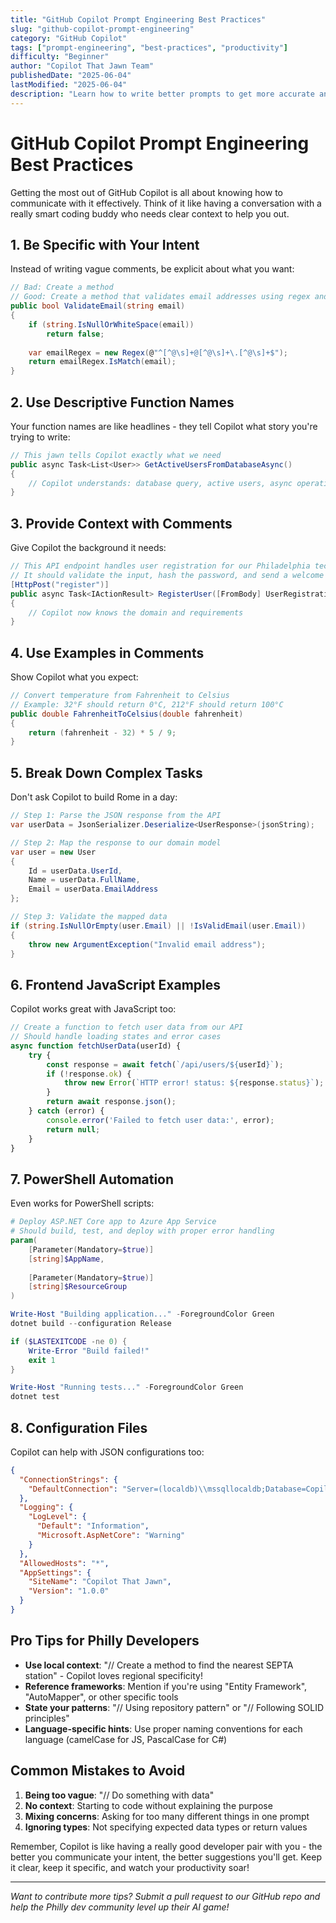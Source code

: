 ```yaml
---
title: "GitHub Copilot Prompt Engineering Best Practices"
slug: "github-copilot-prompt-engineering"
category: "GitHub Copilot"
tags: ["prompt-engineering", "best-practices", "productivity"]
difficulty: "Beginner"
author: "Copilot That Jawn Team"
publishedDate: "2025-06-04"
lastModified: "2025-06-04"
description: "Learn how to write better prompts to get more accurate and useful suggestions from GitHub Copilot."
---
```


# GitHub Copilot Prompt Engineering Best Practices

Getting the most out of GitHub Copilot is all about knowing how to communicate with it effectively. Think of it like having a conversation with a really smart coding buddy who needs clear context to help you out.

## 1. Be Specific with Your Intent

Instead of writing vague comments, be explicit about what you want:

```csharp
// Bad: Create a method
// Good: Create a method that validates email addresses using regex and returns a boolean
public bool ValidateEmail(string email)
{
    if (string.IsNullOrWhiteSpace(email))
        return false;
    
    var emailRegex = new Regex(@"^[^@\s]+@[^@\s]+\.[^@\s]+$");
    return emailRegex.IsMatch(email);
}
```

## 2. Use Descriptive Function Names

Your function names are like headlines - they tell Copilot what story you're trying to write:

```csharp
// This jawn tells Copilot exactly what we need
public async Task<List<User>> GetActiveUsersFromDatabaseAsync()
{
    // Copilot understands: database query, active users, async operation
}
```

## 3. Provide Context with Comments

Give Copilot the background it needs:

```csharp
// This API endpoint handles user registration for our Philadelphia tech community platform
// It should validate the input, hash the password, and send a welcome email
[HttpPost("register")]
public async Task<IActionResult> RegisterUser([FromBody] UserRegistrationDto dto)
{
    // Copilot now knows the domain and requirements
}
```

## 4. Use Examples in Comments

Show Copilot what you expect:

```csharp
// Convert temperature from Fahrenheit to Celsius
// Example: 32°F should return 0°C, 212°F should return 100°C
public double FahrenheitToCelsius(double fahrenheit)
{
    return (fahrenheit - 32) * 5 / 9;
}
```

## 5. Break Down Complex Tasks

Don't ask Copilot to build Rome in a day:

```csharp
// Step 1: Parse the JSON response from the API
var userData = JsonSerializer.Deserialize<UserResponse>(jsonString);

// Step 2: Map the response to our domain model
var user = new User
{
    Id = userData.UserId,
    Name = userData.FullName,
    Email = userData.EmailAddress
};

// Step 3: Validate the mapped data
if (string.IsNullOrEmpty(user.Email) || !IsValidEmail(user.Email))
{
    throw new ArgumentException("Invalid email address");
}
```

## 6. Frontend JavaScript Examples

Copilot works great with JavaScript too:

```javascript
// Create a function to fetch user data from our API
// Should handle loading states and error cases
async function fetchUserData(userId) {
    try {
        const response = await fetch(`/api/users/${userId}`);
        if (!response.ok) {
            throw new Error(`HTTP error! status: ${response.status}`);
        }
        return await response.json();
    } catch (error) {
        console.error('Failed to fetch user data:', error);
        return null;
    }
}
```

## 7. PowerShell Automation

Even works for PowerShell scripts:

```powershell
# Deploy ASP.NET Core app to Azure App Service
# Should build, test, and deploy with proper error handling
param(
    [Parameter(Mandatory=$true)]
    [string]$AppName,
    
    [Parameter(Mandatory=$true)]
    [string]$ResourceGroup
)

Write-Host "Building application..." -ForegroundColor Green
dotnet build --configuration Release

if ($LASTEXITCODE -ne 0) {
    Write-Error "Build failed!"
    exit 1
}

Write-Host "Running tests..." -ForegroundColor Green
dotnet test
```

## 8. Configuration Files

Copilot can help with JSON configurations too:

```json
{
  "ConnectionStrings": {
    "DefaultConnection": "Server=(localdb)\\mssqllocaldb;Database=CopilotThatJawn;Trusted_Connection=true;MultipleActiveResultSets=true"
  },
  "Logging": {
    "LogLevel": {
      "Default": "Information",
      "Microsoft.AspNetCore": "Warning"
    }
  },
  "AllowedHosts": "*",
  "AppSettings": {
    "SiteName": "Copilot That Jawn",
    "Version": "1.0.0"
  }
}
```

## Pro Tips for Philly Developers

- **Use local context**: "// Create a method to find the nearest SEPTA station" - Copilot loves regional specificity!
- **Reference frameworks**: Mention if you're using "Entity Framework", "AutoMapper", or other specific tools
- **State your patterns**: "// Using repository pattern" or "// Following SOLID principles"
- **Language-specific hints**: Use proper naming conventions for each language (camelCase for JS, PascalCase for C#)

## Common Mistakes to Avoid

1. **Being too vague**: "// Do something with data"
2. **No context**: Starting to code without explaining the purpose
3. **Mixing concerns**: Asking for too many different things in one prompt
4. **Ignoring types**: Not specifying expected data types or return values

Remember, Copilot is like having a really good developer pair with you - the better you communicate your intent, the better suggestions you'll get. Keep it clear, keep it specific, and watch your productivity soar!

---

*Want to contribute more tips? Submit a pull request to our GitHub repo and help the Philly dev community level up their AI game!*
